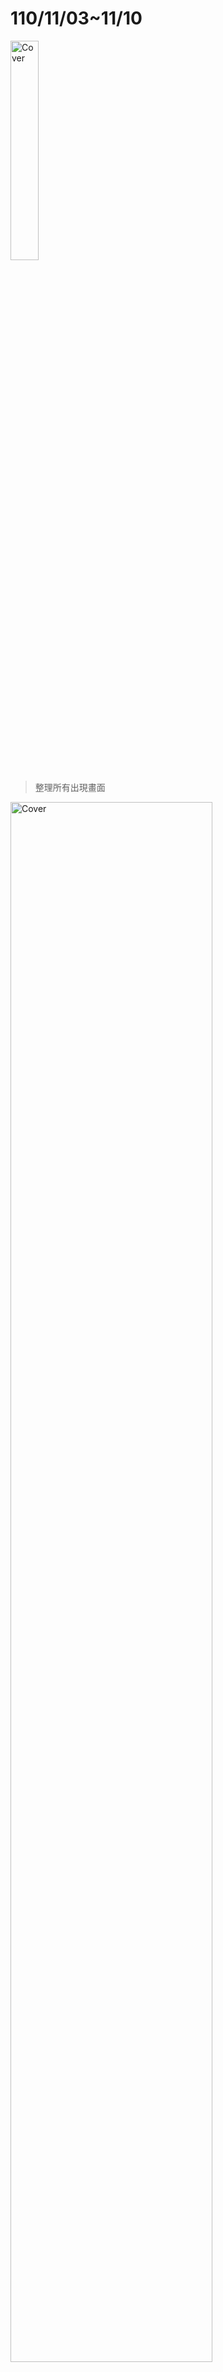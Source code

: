 # 110/11/03~11/10

<img src="https://user-images.githubusercontent.com/62140029/140954690-d0c64cdf-5ad5-45d8-a850-4a7e0df5b8c9.png" alt="Cover" width="30%"/>

>整理所有出現畫面


<img src="https://user-images.githubusercontent.com/62140029/140956312-f4e700d7-7501-4304-ac09-a834c5a86dce.png" alt="Cover" width="80%"/>

>整合所有頁面之counter,buttom, action及feedback

## 以下為DB table 圖
<img src="https://user-images.githubusercontent.com/62140029/140965417-500746ae-630a-44a1-bbb1-5cc96b480731.png" alt="Cover" width="50%"/>
<img src="https://user-images.githubusercontent.com/62140029/140965621-f52dda15-0f2e-4a20-8762-5fbc897ed6f8.png" alt="Cover" width="50%"/>

### 最終決定不使用資料庫，使用editor.js來編輯(提供城市分區塊編輯，及後續使用者編輯的實用及便利性)。
